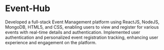 # Event-Hub
Developed a full-stack Event Management platform using ReactJS, NodeJS, MongoDB, HTML5, and CSS, enabling users to
view and register for various events with real-time details and authentication.
Implemented user authentication and personalized event registration tracking, enhancing user experience and engagement
on the platform.
